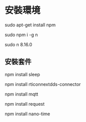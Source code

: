 安裝環境
========
sudo apt-get install npm

sudo npm i -g n

sudo n 8.16.0

## 安裝套件
npm install sleep

npm install rticonnextdds-connector

npm install mqtt

npm install request

npm install nano-time
